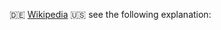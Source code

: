 :de: [Wikipedia](http://de.wikipedia.org/wiki/Programming_language_A)
:us: see the following explanation:
